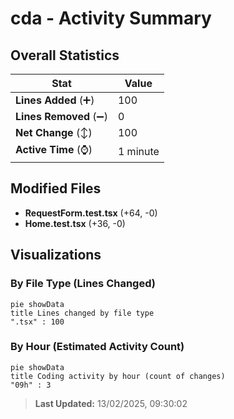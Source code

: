 # cda - Activity Summary 

## Overall Statistics

| Stat                   | Value                                                             |
| ---------------------- | ----------------------------------------------------------------- |
| **Lines Added** (➕)   | 100                                          |
| **Lines Removed** (➖) | 0                                        |
| **Net Change** (↕)    | 100                |
| **Active Time** (⌚)   | 1 minute |


## Modified Files
- **RequestForm.test.tsx** (+64, -0)
- **Home.test.tsx** (+36, -0)

## Visualizations

### By File Type (Lines Changed)

```mermaid
pie showData
title Lines changed by file type
".tsx" : 100
```

### By Hour (Estimated Activity Count)

```mermaid
pie showData
title Coding activity by hour (count of changes)
"09h" : 3
```


> **Last Updated:** 13/02/2025, 09:30:02